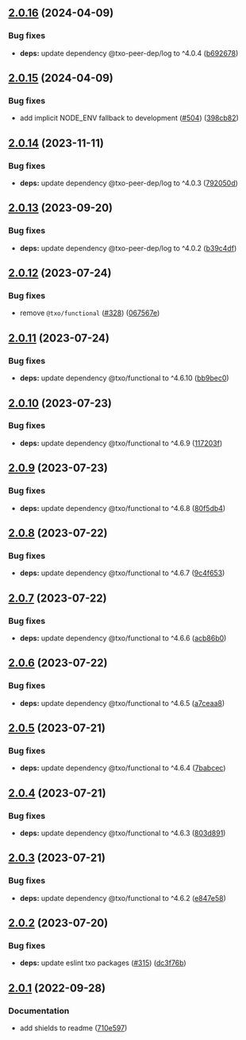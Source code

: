 ## [2.0.16](https://github.com/technology-studio/log/compare/v2.0.15...v2.0.16) (2024-04-09)


### Bug fixes

* **deps:** update dependency @txo-peer-dep/log to ^4.0.4 ([b692678](https://github.com/technology-studio/log/commit/b692678b0d95e2388b674dfd2aa58ba8110126b1))

## [2.0.15](https://github.com/technology-studio/log/compare/v2.0.14...v2.0.15) (2024-04-09)


### Bug fixes

* add implicit NODE_ENV fallback to development ([#504](https://github.com/technology-studio/log/issues/504)) ([398cb82](https://github.com/technology-studio/log/commit/398cb8277a95abdc5db2850f562fc1a5c2ee9ec8))

## [2.0.14](https://github.com/technology-studio/log/compare/v2.0.13...v2.0.14) (2023-11-11)


### Bug fixes

* **deps:** update dependency @txo-peer-dep/log to ^4.0.3 ([792050d](https://github.com/technology-studio/log/commit/792050d43c9235c937537804d6436021caff78d7))

## [2.0.13](https://github.com/technology-studio/log/compare/v2.0.12...v2.0.13) (2023-09-20)


### Bug fixes

* **deps:** update dependency @txo-peer-dep/log to ^4.0.2 ([b39c4df](https://github.com/technology-studio/log/commit/b39c4df9abc5b5a29e3e66e6f7ca3d57d37b0895))

## [2.0.12](https://github.com/technology-studio/log/compare/v2.0.11...v2.0.12) (2023-07-24)


### Bug fixes

* remove `@txo/functional` ([#328](https://github.com/technology-studio/log/issues/328)) ([067567e](https://github.com/technology-studio/log/commit/067567e41d6c98725097ba36644993cf0b921590))

## [2.0.11](https://github.com/technology-studio/log/compare/v2.0.10...v2.0.11) (2023-07-24)


### Bug fixes

* **deps:** update dependency @txo/functional to ^4.6.10 ([bb9bec0](https://github.com/technology-studio/log/commit/bb9bec093b410174fa76f03ba49d0a14bbc55ea5))

## [2.0.10](https://github.com/technology-studio/log/compare/v2.0.9...v2.0.10) (2023-07-23)


### Bug fixes

* **deps:** update dependency @txo/functional to ^4.6.9 ([117203f](https://github.com/technology-studio/log/commit/117203f688dceb7ea244386c3cfec53623eaa0c3))

## [2.0.9](https://github.com/technology-studio/log/compare/v2.0.8...v2.0.9) (2023-07-23)


### Bug fixes

* **deps:** update dependency @txo/functional to ^4.6.8 ([80f5db4](https://github.com/technology-studio/log/commit/80f5db414809e012069088b74d3393c87a00ff90))

## [2.0.8](https://github.com/technology-studio/log/compare/v2.0.7...v2.0.8) (2023-07-22)


### Bug fixes

* **deps:** update dependency @txo/functional to ^4.6.7 ([9c4f653](https://github.com/technology-studio/log/commit/9c4f65318280781b402d57088f52e7736faf7663))

## [2.0.7](https://github.com/technology-studio/log/compare/v2.0.6...v2.0.7) (2023-07-22)


### Bug fixes

* **deps:** update dependency @txo/functional to ^4.6.6 ([acb86b0](https://github.com/technology-studio/log/commit/acb86b01a5fd69f4c51ef55d905fdeb5002c432e))

## [2.0.6](https://github.com/technology-studio/log/compare/v2.0.5...v2.0.6) (2023-07-22)


### Bug fixes

* **deps:** update dependency @txo/functional to ^4.6.5 ([a7ceaa8](https://github.com/technology-studio/log/commit/a7ceaa8d25d43d41735e69a4ec7329525ca6c3fc))

## [2.0.5](https://github.com/technology-studio/log/compare/v2.0.4...v2.0.5) (2023-07-21)


### Bug fixes

* **deps:** update dependency @txo/functional to ^4.6.4 ([7babcec](https://github.com/technology-studio/log/commit/7babcece7e057ef18e581d87e7687124fedb5b4e))

## [2.0.4](https://github.com/technology-studio/log/compare/v2.0.3...v2.0.4) (2023-07-21)


### Bug fixes

* **deps:** update dependency @txo/functional to ^4.6.3 ([803d891](https://github.com/technology-studio/log/commit/803d891ce327abea8d0eef1ea7ac895f7cdd1dc7))

## [2.0.3](https://github.com/technology-studio/log/compare/v2.0.2...v2.0.3) (2023-07-21)


### Bug fixes

* **deps:** update dependency @txo/functional to ^4.6.2 ([e847e58](https://github.com/technology-studio/log/commit/e847e583bc4e6821c7a129b8c5d8f8d328de5244))

## [2.0.2](https://github.com/technology-studio/log/compare/v2.0.1...v2.0.2) (2023-07-20)


### Bug fixes

* **deps:** update eslint txo packages ([#315](https://github.com/technology-studio/log/issues/315)) ([dc3f76b](https://github.com/technology-studio/log/commit/dc3f76bcc516d612b1d2aa63020b11d4b2088bf8))

## [2.0.1](https://github.com/technology-studio/log/compare/v2.0.0...v2.0.1) (2022-09-28)


### Documentation

* add shields to readme ([710e597](https://github.com/technology-studio/log/commit/710e59709ff0f80693c0e1e04eb6a8a2a238a27a))
